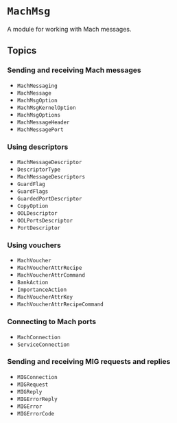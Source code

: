 # ``MachMsg``
A module for working with Mach messages.

## Topics

### Sending and receiving Mach messages

- ``MachMessaging``
- ``MachMessage``
- ``MachMsgOption``
- ``MachMsgKernelOption``
- ``MachMsgOptions``
- ``MachMessageHeader``
- ``MachMessagePort``

### Using descriptors

- ``MachMessageDescriptor``
- ``DescriptorType``
- ``MachMessageDescriptors``
- ``GuardFlag``
- ``GuardFlags``
- ``GuardedPortDescriptor``
- ``CopyOption``
- ``OOLDescriptor``
- ``OOLPortsDescriptor``
- ``PortDescriptor``

### Using vouchers
- ``MachVoucher``
- ``MachVoucherAttrRecipe``
- ``MachVoucherAttrCommand``
- ``BankAction``
- ``ImportanceAction``
- ``MachVoucherAttrKey``
- ``MachVoucherAttrRecipeCommand``

### Connecting to Mach ports

- ``MachConnection``
- ``ServiceConnection``

### Sending and receiving MIG requests and replies

- ``MIGConnection``
- ``MIGRequest``
- ``MIGReply``
- ``MIGErrorReply``
- ``MIGError``
- ``MIGErrorCode``